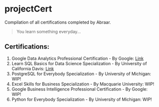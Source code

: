 # projectCert
Compilation of all certifications completed by Abraar.

> You learn something everyday...

## Certifications:

1. Google Data Analytics Professional Certification - By Google: [Link](https://www.coursera.org/account/accomplishments/specialization/certificate/BD55QUDNXXUC)
2. Learn SQL Basics for Data Science Specialization - By University of California Davis: [Link](https://www.coursera.org/account/accomplishments/specialization/certificate/4GC4QK92CKTH)
3. PostgreSQL for Everybody Specialization - By University of Michigan: WIP!
4. Excel Skills for Business Specialization - By Macquarie University: WIP!
5. Google Business Intelligence Professional Certification - By Google: WIP!
6. Python for Everybody Specialization - By University of Michigan: WIP!

